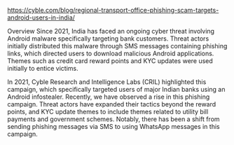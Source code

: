 https://cyble.com/blog/regional-transport-office-phishing-scam-targets-android-users-in-india/

Overview 
Since 2021, India has faced an ongoing cyber threat involving Android malware specifically targeting bank customers. Threat actors initially distributed this malware through SMS messages containing phishing links, which directed users to download malicious Android applications. Themes such as credit card reward points and KYC updates were used initially to entice victims. 

In 2021, Cyble Research and Intelligence Labs (CRIL) highlighted this campaign, which specifically targeted users of major Indian banks using an Android infostealer. Recently, we have observed a rise in this phishing campaign. Threat actors have expanded their tactics beyond the reward points, and KYC update themes to include themes related to utility bill payments and government schemes. Notably, there has been a shift from sending phishing messages via SMS to using WhatsApp messages in this campaign. 